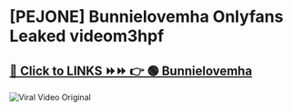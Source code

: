 
 # [PEJONE] Bunnielovemha Onlyfans Leaked videom3hpf

## <h2><a href="https://clipsfans.com/Bunnielovemha&ref=git">🔗 Click to LINKS ⏩⏩ 👉 🟢 Bunnielovemha </a></h2>

<a href="https://clipsfans.com/Bunnielovemha&ref=git" rel="nofollow" data-target="animated-image.originalLink"><img src="https://i.ibb.co.com/xMMVF88/686577567.gif" alt="Viral Video Original" style="max-width: 100%; display: inline-block;" data-target="animated-image.originalImage"></a>

